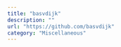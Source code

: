 ```yaml
---
title: "basvdijk"
description: ""
url: "https://github.com/basvdijk"
category: "Miscellaneous"
---
```

